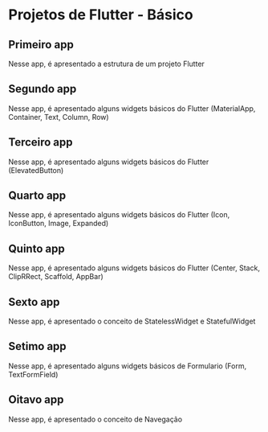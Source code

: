 # Projetos de Flutter - Básico

## Primeiro app

Nesse app, é apresentado a estrutura de um projeto Flutter

## Segundo app

Nesse app, é apresentado alguns widgets básicos do Flutter (MaterialApp, Container, Text, Column, Row)

## Terceiro app

Nesse app, é apresentado alguns widgets básicos do Flutter (ElevatedButton)

## Quarto app

Nesse app, é apresentado alguns widgets básicos do Flutter (Icon, IconButton, Image, Expanded)

## Quinto app

Nesse app, é apresentado alguns widgets básicos do Flutter (Center, Stack, ClipRRect, Scaffold, AppBar)

## Sexto app

Nesse app, é apresentado o conceito de StatelessWidget e StatefulWidget

## Setimo app

Nesse app, é apresentado alguns widgets básicos de Formulario (Form, TextFormField)

## Oitavo app

Nesse app, é apresentado o conceito de Navegação
